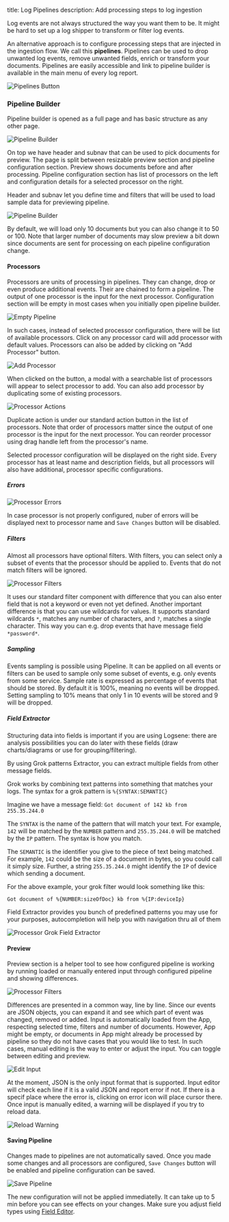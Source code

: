 title: Log Pipelines
description: Add processing steps to log ingestion

Log events are not always structured the way you want them to be. It might be hard to set up a log shipper to transform or filter log events.

An alternative approach is to configure processing steps that are injected in the ingestion flow. We call this **pipelines**. Pipelines can be used to drop unwanted log events, remove unwanted fields, enrich or transform your documents.
Pipelines are easily accessible and link to pipeline builder is available in the main menu of every log report.

![Pipelines Button](../../images/logs/pipelines/pipeline-button.png)


### Pipeline Builder
Pipeline builder is opened as a full page and has basic structure as any other page.

![Pipeline Builder](../../images/logs/pipelines/pipeline-builder-saved.png)

On top we have header and subnav that can be used to pick documents for preview. The page is split between resizable preview section and pipeline configuration section. Preview shows documents before and after processing. Pipeline configuration section has list of processors on the left and configuration details for a selected processor on the right.

Header and subnav let you define time and filters that will be used to load sample data for previewing pipeline.

![Pipeline Builder](../../images/logs/pipelines/pipeline-builder-header.png)

By default, we will load only 10 documents but you can also change it to 50 or 100. Note that larger number of documents may slow preview a bit down since documents are sent for processing on each pipeline configuration change.

#### Processors
Processors are units of processing in pipelines. They can change, drop or even produce additional events. Their are chained to form a pipeline. The output of one processor is the input for the next processor.
Configuration section will be empty in most cases when you initially open pipeline builder.

![Empty Pipeline](../../images/logs/pipelines/empty-pipeline.png)

In such cases, instead of selected processor configuration, there will be list of available processors. Click on any processor card will add processor with default values. Processors can also be added by clicking on "Add Processor" button.

![Add Processor](../../images/logs/pipelines/add-processor.png)

When clicked on the button, a modal with a searchable list of processors will appear to select processor to add.
You can also add processor by duplicating some of existing processors.

![Processor Actions](../../images/logs/pipelines/processor-actions.png)

Duplicate action is under our standard action button in the list of processors. Note that order of processors matter since the output of one processor is the input for the next processor. You can reorder processor using drag handle left from the processor's name.

Selected processor configuration will be displayed on the right side. Every processor has at least name and description fields, but all processors will also have additional, processor specific configurations.

##### Errors
![Processor Errors](../../images/logs/pipelines/processor-errors.png)

In case processor is not properly configured, nuber of errors will be displayed next to processor name and `Save Changes` button will be disabled.

##### Filters
Almost all processors have optional filters. With filters, you can select only a subset of events that the processor should be applied to. Events that do not match filters will be ignored.

![Processor Filters](../../images/logs/pipelines/processor-filters.png)

It uses our standard filter component with difference that you can also enter field that is not a keyword or even not yet defined. Another important difference is that you can use wildcards for values. It supports standard wildcards `*`, matches any number of characters, and `?`, matches a single character.
This way you can e.g. drop events that have message field `*password*`.

##### Sampling
Events sampling is possible using Pipeline. It can be applied on all events or filters can be used to sample only some subset of events, e.g. only events from some service. Sample rate is expressed as percentage of events that should be stored. By default it is 100%, meaning no events will be dropped. Setting sampling to 10% means that only 1 in 10 events will be stored and 9 will be dropped.

##### Field Extractor
Structuring data into fields is important if you are using Logsene: there are analysis possibilities you can do later with these fields (draw charts/diagrams or use for grouping/filtering).

By using Grok patterns Extractor, you can extract multiple fields from other message fields. 

Grok works by combining text patterns into something that matches your logs.
The syntax for a grok pattern is `%{SYNTAX:SEMANTIC}`

Imagine we have a message field:
`Got document of 142 kb from 255.35.244.0`

The `SYNTAX` is the name of the pattern that will match your text. For example, `142` will be matched by the `NUMBER` pattern and `255.35.244.0` will be matched by the `IP` pattern. The syntax is how you match.

The `SEMANTIC` is the identifier you give to the piece of text being matched. For example, `142` could be the size of a document in bytes, so you could call it simply size. Further, a string `255.35.244.0` might identify the `IP` of device which sending a document.

For the above example, your grok filter would look something like this:

`Got document of %{NUMBER:sizeOfDoc} kb from %{IP:deviceIp}`

Field Extractor provides you bunch of predefined patterns you may use for your purposes, autocompletion will help you with navigation thru all of them

![Processor Grok Field Extractor](../../images/logs/pipelines/processor-grok.png)


#### Preview
Preview section is a helper tool to see how configured pipeline is working by running loaded or manually entered input through configured pipeline and showing differences.

![Processor Filters](../../images/logs/pipelines/pipeline-preview.png)

Differences are presented in a common way, line by line. Since our events are JSON objects, you can expand it and see which part of event was changed, removed or added.
Input is automatically loaded from the App, respecting selected time, filters and number of documents. However, App might be empty, or documents in App might already be processed by pipeline so they do not have cases that you would like to test. In such cases, manual editing is the way to enter or adjust the input. You can toggle between editing and preview.

![Edit Input](../../images/logs/pipelines/edit-input.png)

At the moment, JSON is the only input format that is supported. Input editor will check each line if it is a valid JSON and report error if not. If there is a specif place where the error is, clicking on error icon will place cursor there.
Once input is manually edited, a warning will be displayed if you try to reload data.

![Reload Warning](../../images/logs/pipelines/reload-warning.png)

#### Saving Pipeline
Changes made to pipelines are not automatically saved. Once you made some changes and all processors are configured, `Save Changes` button will be enabled and pipeline configuration can be saved.

![Save Pipeline](../../images/logs/pipelines/save-pipeline.png)

The new configuration will not be applied immediatelly. It can take up to 5 min before you can see effects on your changes. Make sure you adjust field types using [Field Editor](./fields/#field-editor).



